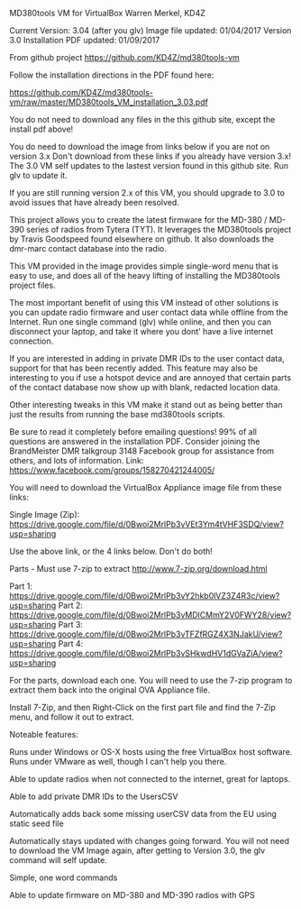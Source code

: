 MD380tools VM for VirtualBox
Warren Merkel, KD4Z

Current Version: 3.04 (after you glv)
Image file updated:	 01/04/2017  Version 3.0
Installation PDF updated: 01/09/2017

From github project
https://github.com/KD4Z/md380tools-vm

Follow the installation directions in the PDF found here:

https://github.com/KD4Z/md380tools-vm/raw/master/MD380tools_VM_installation_3.03.pdf

You do not need to download any files in the this github site, except the install pdf above!

You do need to download the image from links below if you are not on version 3.x
Don't download from these links if you already have version 3.x!  The 3.0 VM self updates
to the lastest version found in this github site.   Run glv to update it. 

If you are still running version 2.x of this VM, you should upgrade to 3.0 to avoid
issues that have already been resolved.

This project allows you to create the latest firmware for the MD-380 / MD-390
series of radios from Tytera (TYT).  It leverages the MD380tools project by
Travis Goodspeed found elsewhere on github.  It also downloads the dmr-marc contact
database into the radio.

This VM provided in the image provides simple single-word menu that is easy to
use, and does all of the heavy lifting of installing the MD380tools project files.
 
The most important benefit of using this VM instead of other solutions is you can 
update radio firmware and user contact data while offline from the Internet.  Run
one single command (glv) while online, and then you can disconnect your laptop, 
and take it where you dont' have a live internet connection.  

If you are interested in adding in private DMR IDs to the user contact data, support
for that has been recently added.  This feature may also be interesting to you if
use a hotspot device and are annoyed that certain parts of the contact database 
now show up with blank, redacted location data.

Other interesting tweaks in this VM make it stand out as being better than just
the results from running the base md380tools scripts.

Be sure to read it completely before emailing questions!  99% of all questions are
answered in the installation PDF.   Consider joining the BrandMeister DMR talkgroup
3148 Facebook group for assistance from others, and lots of information. 
Link:  https://www.facebook.com/groups/158270421244005/

You will need to download the VirtualBox Appliance image file from these links:

Single Image (Zip):
https://drive.google.com/file/d/0Bwoi2MrlPb3vVEt3Ym4tVHF3SDQ/view?usp=sharing
	
Use the above link, or the 4 links below.  Don't do both!
	
Parts - Must use 7-zip to extract  http://www.7-zip.org/download.html	
	
Part 1: https://drive.google.com/file/d/0Bwoi2MrlPb3vY2hkb0lVZ3Z4R3c/view?usp=sharing
Part 2: https://drive.google.com/file/d/0Bwoi2MrlPb3vMDlCMmY2V0FWY28/view?usp=sharing
Part 3:	https://drive.google.com/file/d/0Bwoi2MrlPb3vTFZfRGZ4X3NJakU/view?usp=sharing
Part 4: https://drive.google.com/file/d/0Bwoi2MrlPb3vSHkwdHV1dGVaZjA/view?usp=sharing

For the parts, download each one.  You will need to use the 7-zip program to extract them
back into the original OVA Appliance file.
 
Install 7-Zip, and then Right-Click on the first part file and find the 7-Zip menu, and
follow it out to extract.


Noteable features:

  Runs under Windows or OS-X hosts using the free VirtualBox host software.  Runs under
  VMware as well, though I can't help you there.
 
  Able to update radios when not connected to the internet, great for laptops.

  Able to add private DMR IDs to the UsersCSV

  Automatically adds back some missing userCSV data from the EU using static seed file

  Automatically stays updated with changes going forward. You will not need to download
  the VM Image again, after getting to Version 3.0, the glv command will self update.
  
  Simple, one word commands

  Able to update firmware on MD-380 and MD-390 radios with GPS

  





